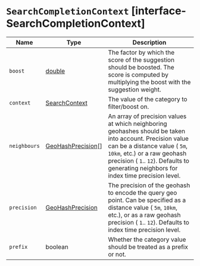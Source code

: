 # `SearchCompletionContext` [interface-SearchCompletionContext]

| Name | Type | Description |
| - | - | - |
| `boost` | [double](./double.md) | The factor by which the score of the suggestion should be boosted. The score is computed by multiplying the boost with the suggestion weight. |
| `context` | [SearchContext](./SearchContext.md) | The value of the category to filter/boost on. |
| `neighbours` | [GeoHashPrecision](./GeoHashPrecision.md)[] | An array of precision values at which neighboring geohashes should be taken into account. Precision value can be a distance value ( `5m`, `10km`, etc.) or a raw geohash precision ( `1`.. `12`). Defaults to generating neighbors for index time precision level. |
| `precision` | [GeoHashPrecision](./GeoHashPrecision.md) | The precision of the geohash to encode the query geo point. Can be specified as a distance value ( `5m`, `10km`, etc.), or as a raw geohash precision ( `1`.. `12`). Defaults to index time precision level. |
| `prefix` | boolean | Whether the category value should be treated as a prefix or not. |
